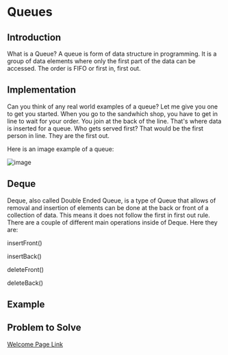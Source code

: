 # Queues
## Introduction
What is a Queue?
A queue is form of data structure in programming.  It is a group of data elements where only the first part of the data can be accessed.  The order is FIFO or first in, first out.
## Implementation
Can you think of any real world examples of a queue?  Let me give you one to get you started.  When you go to the sandwhich shop, you have to get in line to wait for your order.  You join at the back of the line.  That's where data is inserted for a queue.  Who gets served first?  That would be the first person in line.  They are the first out.

Here is an image example of a queue:

![image](https://user-images.githubusercontent.com/97404870/176754026-09319f32-78d1-4a97-bc70-e36ee7c36acf.png)

## Deque
Deque, also called Double Ended Queue, is a type of Queue that allows of removal and insertion of elements can be done at the back or front of a collection of data.  This means it does not follow the first in first out rule.  There are a couple of different main operations inside of Deque.  Here they are:

insertFront()

insertBack()

deleteFront()

deleteBack()
## Example

## Problem to Solve




[Welcome Page Link](https://github.com/jakesoulier/DataStructuresProj/blob/main/0-welcome.md)
